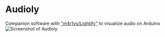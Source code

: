 # Audioly
Companion software with ["m4r1vs/Lightify"](https://github.com/m4r1vs/Lightify) to visualize audio on Arduino
![Screenshot of Audioly](https://raw.githubusercontent.com/m4r1vs/Audioly/master/screenshot.png)